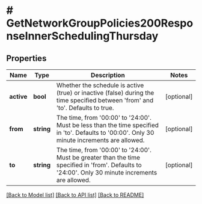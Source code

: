 # # GetNetworkGroupPolicies200ResponseInnerSchedulingThursday

## Properties

Name | Type | Description | Notes
------------ | ------------- | ------------- | -------------
**active** | **bool** | Whether the schedule is active (true) or inactive (false) during the time specified between &#39;from&#39; and &#39;to&#39;. Defaults to true. | [optional]
**from** | **string** | The time, from &#39;00:00&#39; to &#39;24:00&#39;. Must be less than the time specified in &#39;to&#39;. Defaults to &#39;00:00&#39;. Only 30 minute increments are allowed. | [optional]
**to** | **string** | The time, from &#39;00:00&#39; to &#39;24:00&#39;. Must be greater than the time specified in &#39;from&#39;. Defaults to &#39;24:00&#39;. Only 30 minute increments are allowed. | [optional]

[[Back to Model list]](../../README.md#models) [[Back to API list]](../../README.md#endpoints) [[Back to README]](../../README.md)
